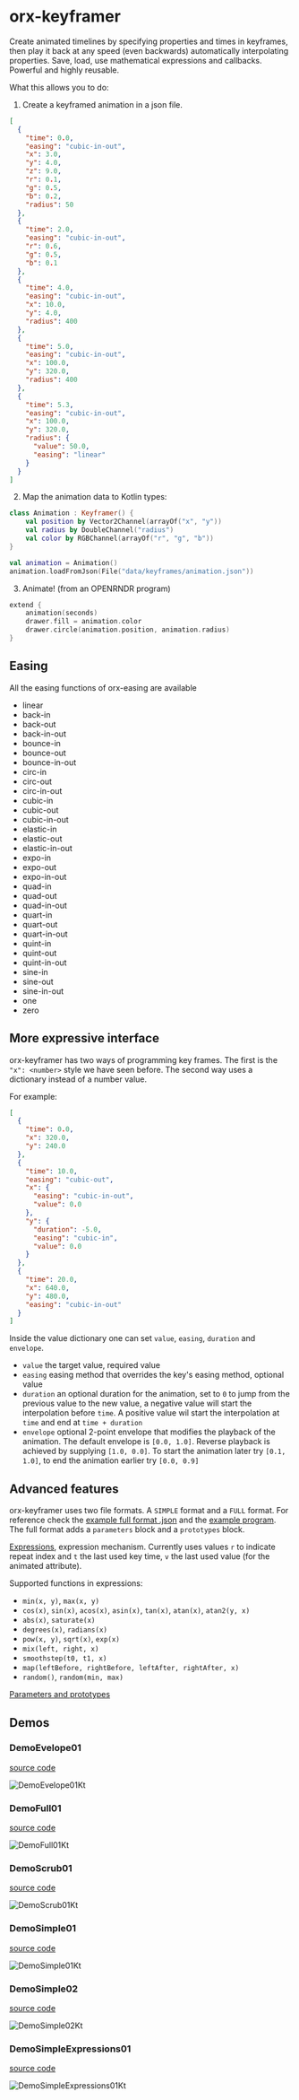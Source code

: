 # orx-keyframer

Create animated timelines by specifying properties and times in keyframes, then play it back at any speed (even
backwards) automatically interpolating properties. Save, load, use mathematical expressions and callbacks. Powerful and
highly reusable.

What this allows you to do:

1. Create a keyframed animation in a json file.

```json
[
  {
    "time": 0.0,
    "easing": "cubic-in-out",
    "x": 3.0,
    "y": 4.0,
    "z": 9.0,
    "r": 0.1,
    "g": 0.5,
    "b": 0.2,
    "radius": 50
  },
  {
    "time": 2.0,
    "easing": "cubic-in-out",
    "r": 0.6,
    "g": 0.5,
    "b": 0.1
  },
  {
    "time": 4.0,
    "easing": "cubic-in-out",
    "x": 10.0,
    "y": 4.0,
    "radius": 400
  },
  {
    "time": 5.0,
    "easing": "cubic-in-out",
    "x": 100.0,
    "y": 320.0,
    "radius": 400
  },
  {
    "time": 5.3,
    "easing": "cubic-in-out",
    "x": 100.0,
    "y": 320.0,
    "radius": {
      "value": 50.0,
      "easing": "linear"
    }
  }
]
```

2. Map the animation data to Kotlin types:

```kotlin
class Animation : Keyframer() {
    val position by Vector2Channel(arrayOf("x", "y"))
    val radius by DoubleChannel("radius")
    val color by RGBChannel(arrayOf("r", "g", "b"))
}

val animation = Animation()
animation.loadFromJson(File("data/keyframes/animation.json"))
```

3. Animate! (from an OPENRNDR program)

```kotlin
extend {
    animation(seconds)
    drawer.fill = animation.color
    drawer.circle(animation.position, animation.radius)
}
```

## Easing

All the easing functions of orx-easing are available

- linear
- back-in
- back-out
- back-in-out
- bounce-in
- bounce-out
- bounce-in-out
- circ-in
- circ-out
- circ-in-out
- cubic-in
- cubic-out
- cubic-in-out
- elastic-in
- elastic-out
- elastic-in-out
- expo-in
- expo-out
- expo-in-out
- quad-in
- quad-out
- quad-in-out
- quart-in
- quart-out
- quart-in-out
- quint-in
- quint-out
- quint-in-out
- sine-in
- sine-out
- sine-in-out
- one
- zero

## More expressive interface

orx-keyframer has two ways of programming key frames. The first is the `"x": <number>` style we have seen before. The
second way uses a dictionary instead of a number value.

For example:

```json
[
  {
    "time": 0.0,
    "x": 320.0,
    "y": 240.0
  },
  {
    "time": 10.0,
    "easing": "cubic-out",
    "x": {
      "easing": "cubic-in-out",
      "value": 0.0
    },
    "y": {
      "duration": -5.0,
      "easing": "cubic-in",
      "value": 0.0
    }
  },
  {
    "time": 20.0,
    "x": 640.0,
    "y": 480.0,
    "easing": "cubic-in-out"
  }
]
```

Inside the value dictionary one can set `value`, `easing`, `duration` and `envelope`.

 * `value` the target value, required value
 * `easing` easing method that overrides the key's easing method, optional value
 * `duration` an optional duration for the animation, set to `0` to jump from the previous
value to the new value, a negative value will start the interpolation before `time`. A positive value
   wil start the interpolation at `time` and end at `time + duration`
* `envelope` optional 2-point envelope that modifies the playback of the animation. The default envelope is
`[0.0, 1.0]`. Reverse playback is achieved by supplying `[1.0, 0.0]`. To start the animation later try `[0.1, 1.0]`,
  to end the animation earlier try `[0.0, 0.9]`
  
## Advanced features

orx-keyframer uses two file formats. A `SIMPLE` format and a `FULL` format. For reference check
the [example full format .json](src/demo/resources/demo-full-01.json) and
the [example program](src/demo/kotlin/DemoFull01.kt). The full format adds a `parameters` block and a `prototypes`
block.

[Expressions](src/demo/resources/demo-simple-expressions-01.json), expression mechanism. Currently uses values `r` to
indicate repeat index and `t` the last used key time, `v` the last used value (for the animated attribute).

Supported functions in expressions:

- `min(x, y)`, `max(x, y)`
- `cos(x)`, `sin(x)`, `acos(x)`, `asin(x)`, `tan(x)`, `atan(x)`, `atan2(y, x)`
- `abs(x)`, `saturate(x)`
- `degrees(x)`, `radians(x)`
- `pow(x, y)`, `sqrt(x)`, `exp(x)`
- `mix(left, right, x)`
- `smoothstep(t0, t1, x)`
- `map(leftBefore, rightBefore, leftAfter, rightAfter, x)`
- `random()`, `random(min, max)`

[Parameters and prototypes](src/demo/resources/demo-full-01.json)

<!-- __demos__ -->
## Demos
### DemoEvelope01
[source code](src/demo/kotlin/DemoEvelope01.kt)

![DemoEvelope01Kt](https://raw.githubusercontent.com/openrndr/orx/media/orx-jvm/orx-keyframer/images/DemoEvelope01Kt.png)

### DemoFull01
[source code](src/demo/kotlin/DemoFull01.kt)

![DemoFull01Kt](https://raw.githubusercontent.com/openrndr/orx/media/orx-jvm/orx-keyframer/images/DemoFull01Kt.png)

### DemoScrub01
[source code](src/demo/kotlin/DemoScrub01.kt)

![DemoScrub01Kt](https://raw.githubusercontent.com/openrndr/orx/media/orx-jvm/orx-keyframer/images/DemoScrub01Kt.png)

### DemoSimple01
[source code](src/demo/kotlin/DemoSimple01.kt)

![DemoSimple01Kt](https://raw.githubusercontent.com/openrndr/orx/media/orx-jvm/orx-keyframer/images/DemoSimple01Kt.png)

### DemoSimple02
[source code](src/demo/kotlin/DemoSimple02.kt)

![DemoSimple02Kt](https://raw.githubusercontent.com/openrndr/orx/media/orx-jvm/orx-keyframer/images/DemoSimple02Kt.png)

### DemoSimpleExpressions01
[source code](src/demo/kotlin/DemoSimpleExpressions01.kt)

![DemoSimpleExpressions01Kt](https://raw.githubusercontent.com/openrndr/orx/media/orx-jvm/orx-keyframer/images/DemoSimpleExpressions01Kt.png)
